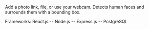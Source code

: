 Add a photo link, file, or use your webcam. Detects human faces and surrounds them with a bounding box.

Frameworks: 
React.js --
Node.js --
Express.js --
PostgreSQL
